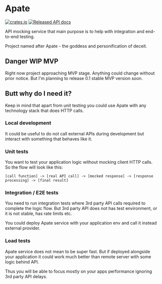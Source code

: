 # Apate

[![crates.io](https://img.shields.io/crates/v/apate.svg)](https://crates.io/crates/apate)
[![Released API docs](https://docs.rs/apate/badge.svg)](https://docs.rs/apate)

API mocking service that main purpose is to help with integration and end-to-end testing.

Project named after Apate - the goddess and personification of deceit.

## Danger WIP MVP

Right now project approaching MVP stage.
Anything could change without prior notice.
But I'm planning to release 0.1 stable MVP version soon.


## Butt why do I need it?

Keep in mind that apart from unit testing you could use Apate with any technology stack that does HTTP calls.

### Local development

It could be useful to do not call external APIs during development but interact with something that behaves like it.

### Unit tests

You want to test your application logic without mocking client HTTP calls. 
So the flow will look like this:
```
[call function] -> [real API call] -> [mocked response] -> [response processing] -> [final result]
```

### Integration / E2E tests

You need to run integration tests where 3rd party API calls required to complete the logic flow. But 3rd party API does not has test environment, or it is not stable, has rate limits etc.

You could deploy Apate service with your application env and call it instead external provider.


### Load tests

Apate service does not mean to be super fast. But if deployed alongside your application it could work much better than remote server with some logic behind API.

Thus you will be able to focus mostly on your apps performance ignoring 3rd party API delays.
